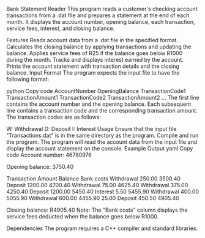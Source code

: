Bank Statement Reader
This program reads a customer's checking account transactions from a .dat file and prepares a statement at the end of each month. It displays the account number, opening balance, each transaction, service fees, interest, and closing balance.

Features
Reads account data from a .dat file in the specified format.
Calculates the closing balance by applying transactions and updating the balance.
Applies service fees of R25 if the balance goes below R1000 during the month.
Tracks and displays interest earned by the account.
Prints the account statement with transaction details and the closing balance.
Input Format
The program expects the input file to have the following format:

python
Copy code
AccountNumber OpeningBalance
TransactionCode1 TransactionAmount1
TransactionCode2 TransactionAmount2
...
The first line contains the account number and the opening balance.
Each subsequent line contains a transaction code and the corresponding transaction amount.
The transaction codes are as follows:

W: Withdrawal
D: Deposit
I: Interest
Usage
Ensure that the input file "Transactions.dat" is in the same directory as the program.
Compile and run the program.
The program will read the account data from the input file and display the account statement on the console.
Example Output
yaml
Copy code
Account number: 46780976

Opening balance: 3750.40

Transaction      Amount       Balance          Bank costs
Withdrawal       250.00       3500.40
Deposit          1200.00      4700.40
Withdrawal       75.00        4625.40
Withdrawal       375.00       4250.40
Deposit          1200.00      5450.40
Interest         5.50         5455.90
Withdrawal       400.00       5055.90
Withdrawal       600.00       4455.90          25.00
Deposit          450.50       4905.40

Closing balance: R4905.40
Note: The "Bank costs" column displays the service fees deducted when the balance goes below R1000.

Dependencies
The program requires a C++ compiler and standard libraries.
